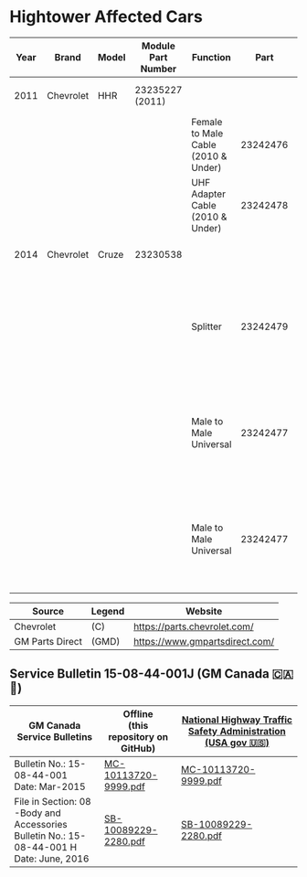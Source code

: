 # Hightower Affected Cars

| Year | Brand | Model | Module Part Number | Function | Part | Price |
|------|-------|-------|--------------------|----------|------|-------|
| 2011 | Chevrolet | HHR | 23235227 (2011) |  |  | $392.62 (GMD)<br> (C) |
|||||Female to Male Cable (2010 & Under) | 23242476 | $7.78 (GMD)<br> (C) |
|||||UHF Adapter Cable (2010 & Under)    | 23242478 | $8.10 (GMD)<br> (C) |
| 2014 | Chevrolet | Cruze | 23230538 |   |  | $267.93 (GMD)<br> (C) |
|||||Splitter| 23242479| NOT FOR SALE<br>No Longer Available For Purchase (GMD)<br> (C) |
|||||Male to Male Universal | 23242477 | NOT FOR SALE<br>No Longer Available For Purchase (GMD)<br> (C) ||
|||||Male to Male Universal | 23242477 | NOT FOR SALE<br>No Longer Available For Purchase (GMD)<br> (C) |

| Source | Legend | Website |
|--------|--------|---------|
| Chevrolet | (C) | https://parts.chevrolet.com/ |
| GM Parts Direct | (GMD) | https://www.gmpartsdirect.com/ |

## Service Bulletin 15-08-44-001J (GM Canada 🇨🇦 🍁)
| GM Canada Service Bulletins | Offline<br> (this repository on GitHub) | [National Highway Traffic Safety Administration (USA gov  🇺🇸)](https://www.nhtsa.gov) |
|-----------------------------|---------|--------|
| Bulletin No.: 15-08-44-001<br> Date: Mar-2015 | [MC-10113720-9999.pdf](MC-10113720-9999.pdf) | [MC-10113720-9999.pdf](https://static.nhtsa.gov/odi/tsbs/2019/MC-10166666-9999.pdf) |
| File in Section: 08 -Body and Accessories<br> Bulletin No.: 15-08-44-001 H<br> Date: June, 2016  | [SB-10089229-2280.pdf](SB-10089229-2280.pdf) | [SB-10089229-2280.pdf](https://static.nhtsa.gov/odi/tsbs/2016/SB-10089229-2280.pdf) |

